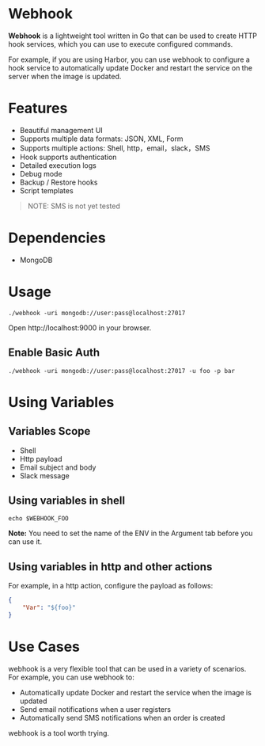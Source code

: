 # Webhook

**Webhook** is a lightweight tool written in Go that can be used to create HTTP hook services, which you can use to execute configured commands.

For example, if you are using Harbor, you can use webhook to configure a hook service to automatically update Docker and restart the service on the server when the image is updated.

# Features

* Beautiful management UI
* Supports multiple data formats: JSON, XML, Form
* Supports multiple actions: Shell, http，email，slack，SMS
* Hook supports authentication
* Detailed execution logs
* Debug mode
* Backup / Restore hooks
* Script templates

> NOTE: SMS is not yet tested

# Dependencies
* MongoDB

# Usage

```shell
./webhook -uri mongodb://user:pass@localhost:27017
```

Open http://localhost:9000 in your browser.

## Enable Basic Auth

```shell
./webhook -uri mongodb://user:pass@localhost:27017 -u foo -p bar
```

# Using Variables

## Variables Scope

* Shell
* Http payload
* Email subject and body
* Slack message

## Using variables in shell

```shell
echo $WEBHOOK_FOO
```

**Note:** You need to set the name of the ENV in the Argument tab before you can use it.

## Using variables in http and other actions

For example, in a http action, configure the payload as follows:

```json
{
	"Var": "${foo}"
}
```

# Use Cases

webhook is a very flexible tool that can be used in a variety of scenarios. For example, you can use webhook to:

* Automatically update Docker and restart the service when the image is updated
* Send email notifications when a user registers
* Automatically send SMS notifications when an order is created

webhook is a tool worth trying.
